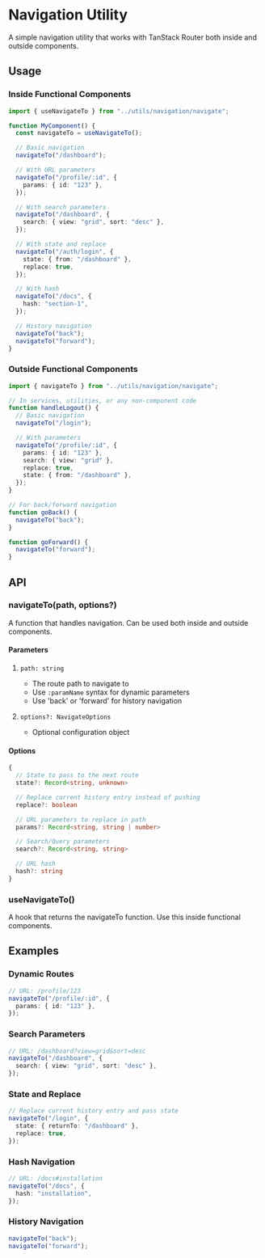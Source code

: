 # Navigation Utility

A simple navigation utility that works with TanStack Router both inside and outside components.

## Usage

### Inside Functional Components

```typescript
import { useNavigateTo } from "../utils/navigation/navigate";

function MyComponent() {
  const navigateTo = useNavigateTo();

  // Basic navigation
  navigateTo("/dashboard");

  // With URL parameters
  navigateTo("/profile/:id", {
    params: { id: "123" },
  });

  // With search parameters
  navigateTo("/dashboard", {
    search: { view: "grid", sort: "desc" },
  });

  // With state and replace
  navigateTo("/auth/login", {
    state: { from: "/dashboard" },
    replace: true,
  });

  // With hash
  navigateTo("/docs", {
    hash: "section-1",
  });

  // History navigation
  navigateTo("back");
  navigateTo("forward");
}
```

### Outside Functional Components

```typescript
import { navigateTo } from "../utils/navigation/navigate";

// In services, utilities, or any non-component code
function handleLogout() {
  // Basic navigation
  navigateTo("/login");

  // With parameters
  navigateTo("/profile/:id", {
    params: { id: "123" },
    search: { view: "grid" },
    replace: true,
    state: { from: "/dashboard" },
  });
}

// For back/forward navigation
function goBack() {
  navigateTo("back");
}

function goForward() {
  navigateTo("forward");
}
```

## API

### navigateTo(path, options?)

A function that handles navigation. Can be used both inside and outside components.

#### Parameters

1. `path: string`

   - The route path to navigate to
   - Use `:paramName` syntax for dynamic parameters
   - Use 'back' or 'forward' for history navigation

2. `options?: NavigateOptions`
   - Optional configuration object

#### Options

```typescript
{
  // State to pass to the next route
  state?: Record<string, unknown>

  // Replace current history entry instead of pushing
  replace?: boolean

  // URL parameters to replace in path
  params?: Record<string, string | number>

  // Search/Query parameters
  search?: Record<string, string>

  // URL hash
  hash?: string
}
```

### useNavigateTo()

A hook that returns the navigateTo function. Use this inside functional components.

## Examples

### Dynamic Routes

```typescript
// URL: /profile/123
navigateTo("/profile/:id", {
  params: { id: "123" },
});
```

### Search Parameters

```typescript
// URL: /dashboard?view=grid&sort=desc
navigateTo("/dashboard", {
  search: { view: "grid", sort: "desc" },
});
```

### State and Replace

```typescript
// Replace current history entry and pass state
navigateTo("/login", {
  state: { returnTo: "/dashboard" },
  replace: true,
});
```

### Hash Navigation

```typescript
// URL: /docs#installation
navigateTo("/docs", {
  hash: "installation",
});
```

### History Navigation

```typescript
navigateTo("back");
navigateTo("forward");
```
